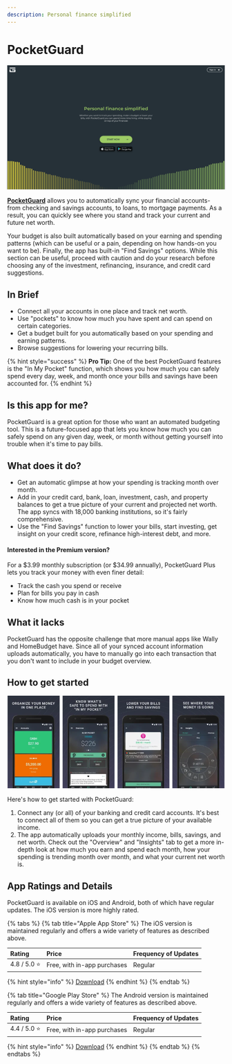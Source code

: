 ```yaml
---
description: Personal finance simplified
---
```


# PocketGuard

![PocketGuard Website](../.gitbook/assets/pocketguard-web.png)

[**PocketGuard**](https://pocketguard.com/) allows you to automatically sync your financial accounts- from checking and savings accounts, to loans, to mortgage payments. As a result, you can quickly see where you stand and track your current and future net worth.

Your budget is also built automatically based on your earning and spending patterns \(which can be useful or a pain, depending on how hands-on you want to be\). Finally, the app has built-in "Find Savings" options. While this section can be useful, proceed with caution and do your research before choosing any of the investment, refinancing, insurance, and credit card suggestions.

## In Brief

* Connect all your accounts in one place and track net worth.
* Use "pockets" to know how much you have spent and can spend on certain categories.
* Get a budget built for you automatically based on your spending and earning patterns.
* Browse suggestions for lowering your recurring bills. 

{% hint style="success" %}
**Pro Tip:** One of the best PocketGuard features is the "In My Pocket" function, which shows you how much you can safely spend every day, week, and month once your bills and savings have been accounted for.
{% endhint %}

## Is this app for me?

PocketGuard is a great option for those who want an automated budgeting tool. This is a future-focused app that lets you know how much you can safely spend on any given day, week, or month without getting yourself into trouble when it's time to pay bills.

## What does it do?

* Get an automatic glimpse at how your spending is tracking month over month.
* Add in your credit card, bank, loan, investment, cash, and property balances to get a true picture of your current and projected net worth. The app syncs with 18,000 banking institutions, so it's fairly comprehensive.
* Use the "Find Savings" function to lower your bills, start investing, get insight on your credit score, refinance high-interest debt, and more.

#### Interested in the Premium version?

For a $3.99 monthly subscription \(or $34.99 annually\), PocketGuard Plus lets you track your money with even finer detail:

* Track the cash you spend or receive
* Plan for bills you pay in cash
* Know how much cash is in your pocket

## What it lacks

PocketGuard has the opposite challenge that more manual apps like Wally and HomeBudget have. Since all of your synced account information uploads automatically, you have to manually go into each transaction that you don't want to include in your budget overview.

## How to get started

![PocketGuard App](../.gitbook/assets/pocketguard-app.png)

Here's how to get started with PocketGuard:

1. Connect any \(or all\) of your banking and credit card accounts. It's best to connect all of them so you can get a true picture of your available income.
2. The app automatically uploads your monthly income, bills, savings, and net worth. Check out the "Overview" and "Insights" tab to get a more in- depth look at how much you earn and spend each month, how your spending is trending month over month, and what your current net worth is.

## App Ratings and Details

PocketGuard is available on iOS and Android, both of which have regular updates. The iOS version is more highly rated.

{% tabs %}
{% tab title="Apple App Store" %}
The iOS version is maintained regularly and offers a wide variety of features as described above.

| Rating | Price | Frequency of Updates |
| :--- | :--- | :--- |
| 4.8 / 5.0 ⭐ | Free, with in-app purchases | Regular |

{% hint style="info" %}
[Download](https://itunes.apple.com/us/app/honeyfi-couples-finances/id1156761013?mt=8)
{% endhint %}
{% endtab %}

{% tab title="Google Play Store" %}
The Android version is maintained regularly and offers a wide variety of features as described above.

| Rating | Price | Frequency of Updates |
| :--- | :--- | :--- |
| 4.4 / 5.0 ⭐ | Free, with in-app purchases | Regular |

{% hint style="info" %}
[Download](https://play.google.com/store/apps/details?id=com.honeyfi.app)
{% endhint %}
{% endtab %}
{% endtabs %}

